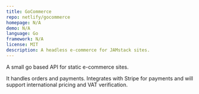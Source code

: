 ```yaml
---
title: GoCommerce
repo: netlify/gocommerce
homepage: N/A
demo: N/A
language: Go
framework: N/A
license: MIT
description: A headless e-commerce for JAMstack sites.
---
```


A small go based API for static e-commerce sites.

It handles orders and payments. Integrates with Stripe for payments and will support international pricing and VAT verification.

